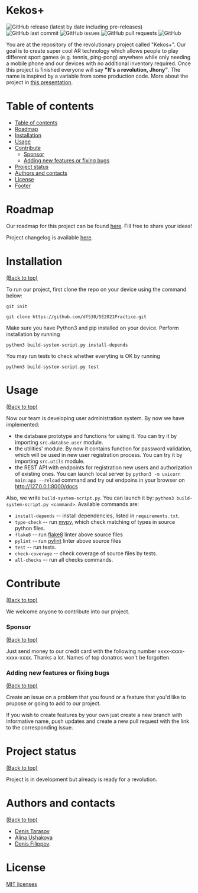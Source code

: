 # Kekos+

![GitHub release (latest by date including pre-releases)](https://img.shields.io/github/v/release/df530/SE2021Practice?include_prereleases)
![GitHub last commit](https://img.shields.io/github/last-commit/df530/SE2021Practice)
![GitHub issues](https://img.shields.io/github/issues-raw/df530/SE2021Practice)
![GitHub pull requests](https://img.shields.io/github/issues-pr/df530/SE2021Practice)
![GitHub](https://img.shields.io/github/license/df530/SE2021Practice)

You are at the repository of the revolutionary project called "Kekos+". Our goal is to create super cool AR technology which allows people to play different sport games (e.g. tennis, ping-pong) anywhere while only needing a mobile phone and our devices with no additional inventory required. Once this project is finished everyone will say **"It's a revolution, Jhony"**. The name is inspired by a variable from some production code. More about the project in [this presentation](https://docs.google.com/presentation/d/1MCz6UrpTSqI-dBRKP3hgpjwFdbOWcO_p6LlD_ICNgVc/edit?usp=sharing).


# Table of contents

- [Table of contents](#table-of-contents)
- [Roadmap](#roadmap)
- [Installation](#installation)
- [Usage](#usage)
- [Contribute](#contribute)
    - [Sponsor](#sponsor)
    - [Adding new features or fixing bugs](#adding-new-features-or-fixing-bugs)
- [Project status](#project-status)
- [Authors and contacts](#authors-and-contacts)
- [License](#license)
- [Footer](#footer)

# Roadmap
Our roadmap for this project can be found [here](https://github.com/df530/SE2021Practice/projects/1). Fill free to share your ideas! 

Project changelog is available [here](https://github.com/df530/SE2021Practice/blob/readme/CHANGELOG.md).

# Installation
[(Back to top)](#table-of-contents)

To run our project, first clone the repo on your device using the command below:

`git init`

```git clone https://github.com/df530/SE2021Practice.git```

Make sure you have Python3 and pip installed on your device. Perform installation by running 

`python3 build-system-script.py install-depends`

You may run tests to check whether everyting is OK by running

`python3 build-system-script.py test`

# Usage
[(Back to top)](#table-of-contents)

Now our team is developing user administration system. By now we have implemented:
- the database prototype and functions for using it. You can try it by
importing `src.databse.user` module.
- the utilities' module. By now it contains function for password validation,
which will be used in new user registration process. You can try it by
importing `src.utils` module.
- the REST API with endpoints for registration new users and authorization
of existing ones. You can launch local server by `python3 -m uvicorn main:app --reload`
command and try out endpoins in your browser on http://127.0.0.1:8000/docs

Also, we write `build-system-script.py`. You can launch it by:
`python3 build-system-script.py <command>`. Available commands are:
- `install-depends` -- install dependencies, listed in `requirements.txt`.
- `type-check` -- run [mypy](https://mypy.readthedocs.io/en/stable/), which check matching
of types in source python files.
- `flake8` -- run [flake8](https://flake8.pycqa.org/en/latest/index.html) linter above source files
- `pylint` -- run [pylint](https://www.pylint.org/) linter above source files
- `test` -- run tests.
- `check-coverage` -- check coverage of source files by tests.
- `all-checks` -- run all checks commands.

# Contribute
[(Back to top)](#table-of-contents)

We welcome anyone to contribute into our project.

### Sponsor
[(Back to top)](#table-of-contents)

Just send money to our credit card with the following number xxxx-xxxx-xxxx-xxxx. Thanks a lot. Names of top donatros won't be forgotten.

### Adding new features or fixing bugs
[(Back to top)](#table-of-contents)

Create an issue on a problem that you found or a feature that you'd like to prupose or going to add to our project. 

If you wish to create features by your own just create a new branch with informative name, push updates and create a new pull request with the link to the corresponding issue.

# Project status
[(Back to top)](#table-of-contents)

Project is in development but already is ready for a revolution.

# Authors and contacts
[(Back to top)](#table-of-contents)


* [Denis Tarasov](https://github.com/DT6A)
* [Alina Ushakova](https://github.com/AlinaUsh)
* [Denis Filippov](https://github.com/df530).

# License
[MIT licenses](https://opensource.org/licenses/MIT)
